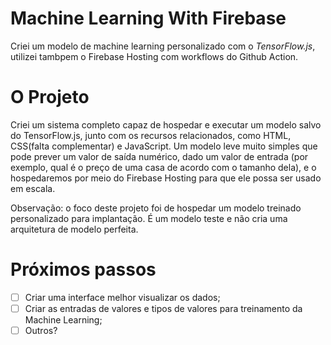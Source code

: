 # Machine Learning With Firebase

Criei um modelo de machine learning personalizado com o _TensorFlow.js_, utilizei tambpem o Firebase Hosting com workflows do Github Action. 

# O Projeto 
Criei um sistema completo capaz de hospedar e executar um modelo salvo do TensorFlow.js, junto com os recursos relacionados, como HTML, CSS(falta complementar) e JavaScript.
Um modelo leve muito simples que pode prever um valor de saída numérico, dado um valor de entrada (por exemplo, qual é o preço de uma casa de acordo com o tamanho dela),
e o hospedaremos por meio do Firebase Hosting para que ele possa ser usado em escala.

Observação: o foco deste projeto foi de hospedar um modelo treinado personalizado para implantação. 
É um modelo teste e não cria uma arquitetura de modelo perfeita. 

# Próximos passos
- [ ] Criar uma interface melhor visualizar os dados;
- [ ] Criar as entradas de valores e tipos de valores para treinamento da Machine Learning;
- [ ] Outros?
